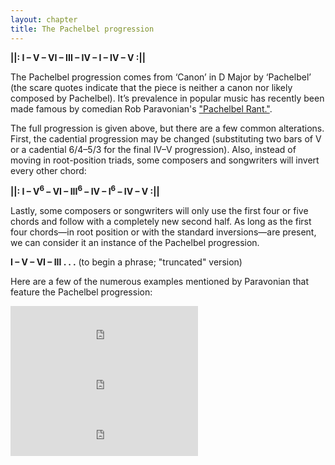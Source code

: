 ```yaml
---
layout: chapter
title: The Pachelbel progression 
---
```


**&#124;&#124;: I – V – VI – III – IV – I – IV – V :&#124;&#124;**

The Pachelbel progression comes from ‘Canon’ in D Major by ‘Pachelbel’ (the scare quotes indicate that the piece is neither a canon nor likely composed by Pachelbel). It’s prevalence in popular music has recently been made famous by comedian Rob Paravonian's ["Pachelbel Rant."](https://www.youtube.com/watch?v=JdxkVQy7QLM).

The full progression is given above, but there are a few common alterations. First, the cadential progression may be changed (substituting two bars of V or a cadential 6/4–5/3 for the final IV–V progression). Also, instead of moving in root-position triads, some composers and songwriters will invert every other chord:

**&#124;&#124;: I – V<sup>6</sup> – VI – III<sup>6</sup> – IV – I<sup>6</sup> – IV – V :&#124;&#124;**

Lastly, some composers or songwriters will only use the first four or five chords and follow with a completely new second half. As long as the first four chords—in root position or with the standard inversions—are present, we can consider it an instance of the Pachelbel progression.

**I – V – VI – III . . .** (to begin a phrase; "truncated" version)

Here are a few of the numerous examples mentioned by Paravonian that feature the Pachelbel progression:

<iframe src="https://embed.spotify.com/?uri=spotify:track:45V4Mk7vZV2b9JfSWuUX9m" width="300" height="80" frameborder="0" allowtransparency="true"></iframe><br>

<iframe src="https://embed.spotify.com/?uri=spotify:track:0NJC0FDCODpPUntRTTQq97" width="300" height="80" frameborder="0" allowtransparency="true"></iframe><br>

<iframe src="https://embed.spotify.com/?uri=spotify:track:27IRo2rYeizhRMDaNVplNM" width="300" height="80" frameborder="0" allowtransparency="true"></iframe><br>

